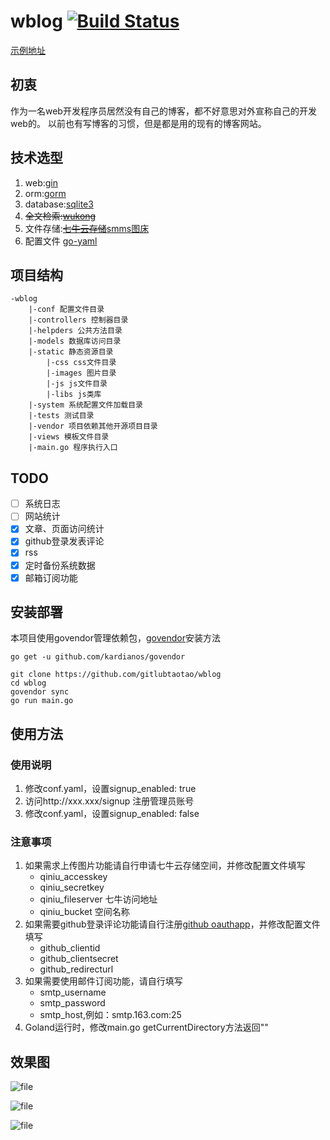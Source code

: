 # wblog [![Build Status](https://www.travis-ci.org/gitlubtaotao/wblog.svg?branch=master)](https://www.travis-ci.org/gitlubtaotao/wblog)  
[示例地址](http://67.216.221.42/)

## 初衷
作为一名web开发程序员居然没有自己的博客，都不好意思对外宣称自己的开发web的。
以前也有写博客的习惯，但是都是用的现有的博客网站。

## 技术选型
1. web:[gin](https://github.com/gin-gonic/gin)
2. orm:[gorm](https://github.com/jinzhu/gorm)
3. database:[sqlite3](https://github.com/mattn/go-sqlite3)
4. ~~全文检索:[wukong](https://github.com/huichen/wukong)~~
5. 文件存储:~~[七牛云存储](https://www.qiniu.com/)~~[smms图床](https://sm.ms)
6. 配置文件 [go-yaml](https://github.com/go-yaml/yaml)

## 项目结构
```
-wblog
    |-conf 配置文件目录
    |-controllers 控制器目录
    |-helpders 公共方法目录
    |-models 数据库访问目录
    |-static 静态资源目录
        |-css css文件目录
        |-images 图片目录
        |-js js文件目录
        |-libs js类库
    |-system 系统配置文件加载目录
    |-tests 测试目录
    |-vendor 项目依赖其他开源项目目录
    |-views 模板文件目录
    |-main.go 程序执行入口
```
## TODO
- [ ] 系统日志
- [ ] 网站统计
- [x] 文章、页面访问统计
- [x] github登录发表评论
- [x] rss
- [x] 定时备份系统数据
- [x] 邮箱订阅功能

## 安装部署
本项目使用govendor管理依赖包，[govendor](https://github.com/kardianos/govendor)安装方法
```
go get -u github.com/kardianos/govendor
```

```
git clone https://github.com/gitlubtaotao/wblog
cd wblog
govendor sync
go run main.go
```

## 使用方法
### 使用说明
1. 修改conf.yaml，设置signup_enabled: true
2. 访问http://xxx.xxx/signup 注册管理员账号
3. 修改conf.yaml，设置signup_enabled: false

### 注意事项
1. 如果需求上传图片功能请自行申请七牛云存储空间，并修改配置文件填写
    - qiniu_accesskey
    - qiniu_secretkey
    - qiniu_fileserver 七牛访问地址
    - qiniu_bucket 空间名称
2. 如果需要github登录评论功能请自行注册[github oauthapp](https://github.com/settings/developers)，并修改配置文件填写
    - github_clientid
    - github_clientsecret
    - github_redirecturl
3. 如果需要使用邮件订阅功能，请自行填写
    - smtp_username
    - smtp_password
    - smtp_host,例如：smtp.163.com:25
4. Goland运行时，修改main.go getCurrentDirectory方法返回""

## 效果图

![file](screenshots/index.png)

![file](screenshots/blog.png)

![file](screenshots/admin.png)

